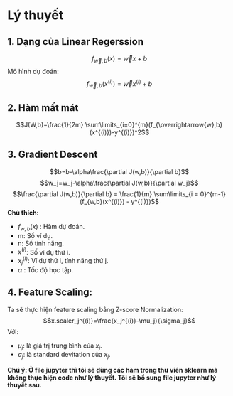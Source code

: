# Lý thuyết
## 1. Dạng của Linear Regerssion
$$f_{\overrightarrow{w},b}(x)=\overrightarrow{w}x+b$$
Mô hình dự đoán: 
$$f_{\overrightarrow{w},b}(x^{(i)})=\overrightarrow{w}x^{(i)}+b$$
## 2. Hàm mất mát
$$J(W,b)=\frac{1}{2m} \sum\limits_{i=0}^{m}(f_{\overrightarrow{w},b}(x^{(i)})-y^{(i)})^2$$
## 3. Gradient Descent
$$b=b-\alpha\frac{\partial J(w,b)}{\partial b}$$
$$w_j=w_j-\alpha\frac{\partial J(w,b)}{\partial w_j}$$
$$\frac{\partial J(w,b)}{\partial b}  = \frac{1}{m} \sum\limits_{i = 0}^{m-1} (f_{w,b}(x^{(i)}) - y^{(i)})$$
**Chú thích:**
* $f_{w,b}(x)$ : Hàm dự đoán.
* m: Số ví dụ.
* n: Số tính năng.
* $x^{(i)}$: Số ví dụ thứ i.
* $x^{(i)}_{j}$: Ví dự thứ i, tính năng thứ j.
* $\alpha$ : Tốc độ học tập.
## 4. Feature Scaling:
Ta sẽ thực hiện feature scaling bằng Z-score Normalization: 
$$x.scaler_j^{(i)}=\frac{x_j^{(i)}-\mu_j}{\sigma_j}$$
Với:
- $\mu_j$: là giá trị trung bình của $x_j$.
- $\sigma_j$: là standard devitation của $x_j$.

**Chú ý: Ở file jupyter thì tôi sẽ dùng các hàm trong thư viên sklearn mà không thực hiện code như lý thuyết. Tôi sẽ bổ sung file jupyter như lý thuyết sau.**
